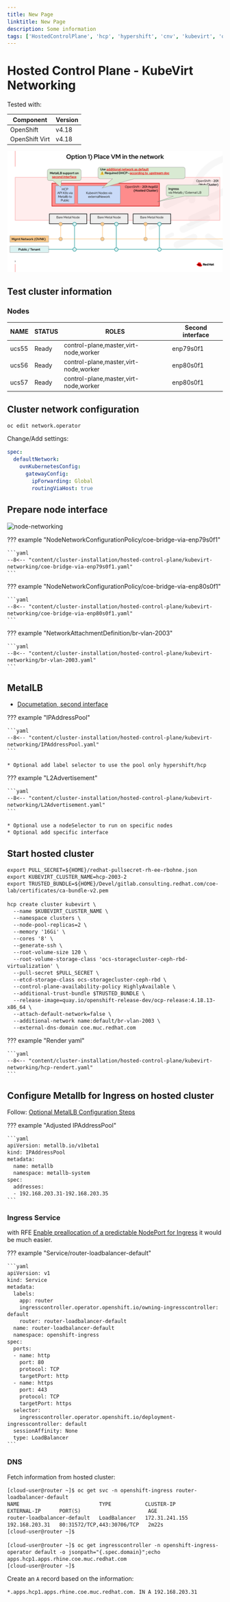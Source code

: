 ```yaml
---
title: New Page
linktitle: New Page
description: Some information
tags: ['HostedControlPlane', 'hcp', 'hypershift', 'cnv', 'kubevirt', 'ocp-v']
---
```

# Hosted Control Plane - KubeVirt Networking

Tested with:

|Component|Version|
|---|---|
|OpenShift|v4.18|
|OpenShift Virt|v4.18|

![Overview](kubevirt-networking-overview.png)

## Test cluster information

### Nodes

|NAME|STATUS|ROLES|Second interface|
|---|---|---|---|
|ucs55 | Ready | control-plane,master,virt-node,worker|enp79s0f1|
|ucs56 | Ready | control-plane,master,virt-node,worker|enp80s0f1|
|ucs57 | Ready | control-plane,master,virt-node,worker|enp80s0f1|

## Cluster network configuration

```shell
oc edit network.operator
```

Change/Add settings:

```yaml
spec:
  defaultNetwork:
    ovnKubernetesConfig:
      gatewayConfig:
        ipForwarding: Global
        routingViaHost: true
```

## Prepare node interface

![node-networking](node-networking.drawio)

??? example "NodeNetworkConfigurationPolicy/coe-bridge-via-enp79s0f1"

    ```yaml
    --8<-- "content/cluster-installation/hosted-control-plane/kubevirt-networking/coe-bridge-via-enp79s0f1.yaml"
    ```

??? example "NodeNetworkConfigurationPolicy/coe-bridge-via-enp80s0f1"

    ```yaml
    --8<-- "content/cluster-installation/hosted-control-plane/kubevirt-networking/coe-bridge-via-enp80s0f1.yaml"
    ```

??? example "NetworkAttachmentDefinition/br-vlan-2003"

    ```yaml
    --8<-- "content/cluster-installation/hosted-control-plane/kubevirt-networking/br-vlan-2003.yaml"
    ```

## MetalLB

* [Documetation, second interface](https://docs.redhat.com/en/documentation/openshift_container_platform/4.19/html-single/ingress_and_load_balancing/index#nw-metallb-configure-with-L2-advertisement-label_about-advertising-ip-address-pool)

??? example "IPAddressPool"

    ```yaml
    --8<-- "content/cluster-installation/hosted-control-plane/kubevirt-networking/IPAddressPool.yaml"
    ```

    * Optional add label selector to use the pool only hypershift/hcp

??? example "L2Advertisement"

    ```yaml
    --8<-- "content/cluster-installation/hosted-control-plane/kubevirt-networking/L2Advertisement.yaml"
    ```

    * Optional use a nodeSelector to run on specific nodes
    * Optional add specific interface

## Start hosted cluster

```shell
export PULL_SECRET=${HOME}/redhat-pullsecret-rh-ee-rbohne.json
export KUBEVIRT_CLUSTER_NAME=hcp-2003-2
export TRUSTED_BUNDLE=${HOME}/Devel/gitlab.consulting.redhat.com/coe-lab/certificates/ca-bundle-v2.pem

hcp create cluster kubevirt \
  --name $KUBEVIRT_CLUSTER_NAME \
  --namespace clusters \
  --node-pool-replicas=2 \
  --memory '16Gi' \
  --cores '8' \
  --generate-ssh \
  --root-volume-size 120 \
  --root-volume-storage-class 'ocs-storagecluster-ceph-rbd-virtualization' \
  --pull-secret $PULL_SECRET \
  --etcd-storage-class ocs-storagecluster-ceph-rbd \
  --control-plane-availability-policy HighlyAvailable \
  --additional-trust-bundle $TRUSTED_BUNDLE \
  --release-image=quay.io/openshift-release-dev/ocp-release:4.18.13-x86_64 \
  --attach-default-network=false \
  --additional-network name:default/br-vlan-2003 \
  --external-dns-domain coe.muc.redhat.com
```

??? example "Render yaml"

    ```yaml
    --8<-- "content/cluster-installation/hosted-control-plane/kubevirt-networking/hcp-rendert.yaml"
    ```

## Configure Metallb for Ingress on hosted cluster

Follow: [Optional MetalLB Configuration Steps](https://hypershift.pages.dev/how-to/kubevirt/ingress-and-dns/#optional-metallb-configuration-steps)

??? example "Adjusted IPAddressPool"

    ```yaml
    apiVersion: metallb.io/v1beta1
    kind: IPAddressPool
    metadata:
      name: metallb
      namespace: metallb-system
    spec:
      addresses:
      - 192.168.203.31-192.168.203.35
    ```

### Ingress Service

with RFE [Enable preallocation of a predictable NodePort for Ingress](https://issues.redhat.com/browse/RFE-6869) it would be much easier.

??? example "Service/router-loadbalancer-default"

    ```yaml
    apiVersion: v1
    kind: Service
    metadata:
      labels:
        app: router
        ingresscontroller.operator.openshift.io/owning-ingresscontroller: default
        router: router-loadbalancer-default
      name: router-loadbalancer-default
      namespace: openshift-ingress
    spec:
      ports:
      - name: http
        port: 80
        protocol: TCP
        targetPort: http
      - name: https
        port: 443
        protocol: TCP
        targetPort: https
      selector:
        ingresscontroller.operator.openshift.io/deployment-ingresscontroller: default
      sessionAffinity: None
      type: LoadBalancer
    ```

### DNS

Fetch information from hosted cluster:

```shell
[cloud-user@router ~]$ oc get svc -n openshift-ingress router-loadbalancer-default
NAME                          TYPE           CLUSTER-IP       EXTERNAL-IP      PORT(S)                      AGE
router-loadbalancer-default   LoadBalancer   172.31.241.155   192.168.203.31   80:31572/TCP,443:30706/TCP   2m22s
[cloud-user@router ~]$

[cloud-user@router ~]$ oc get ingresscontroller -n openshift-ingress-operator default -o jsonpath="{.spec.domain}";echo
apps.hcp1.apps.rhine.coe.muc.redhat.com
[cloud-user@router ~]$
```

Create an `A` record based on the information:

```bind
*.apps.hcp1.apps.rhine.coe.muc.redhat.com. IN A 192.168.203.31
```
